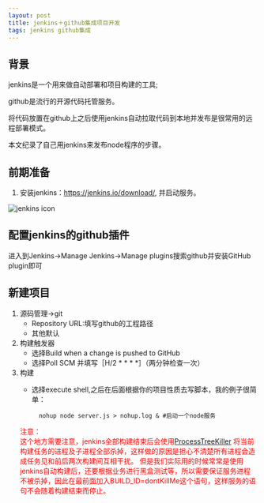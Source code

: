 ```yaml
---
layout: post
title: jenkins＋github集成项目开发
tags: jenkins github集成 
---
```


## 背景

jenkins是一个用来做自动部署和项目构建的工具;

github是流行的开源代码托管服务。

将代码放置在github上之后使用jenkins自动拉取代码到本地并发布是很常用的远程部署模式。

本文纪录了自己用jenkins来发布node程序的步骤。

## 前期准备

1. 安装jenkins：https://jenkins.io/download/, 并启动服务。

![jenkins icon](https://jenkins.io/images/226px-Jenkins_logo.svg.png)


## 配置jenkins的github插件

进入到Jenkins->Manage Jenkins->Manage plugins搜索github并安装GitHub plugin即可

## 新建项目

1. 源码管理->git
	* Repository URL:填写github的工程路径
	* 其他默认
2. 构建触发器
	* 选择Build when a change is pushed to GitHub
	* 选择Poll SCM 并填写［H/2 * * * *］（两分钟检查一次）
3. 构建
	* 选择execute shell,之后在后面根据你的项目性质去写脚本，我的例子很简单：
	
			nohup node server.js > nohup.log & #启动一个node服务
		
	<font style="color:red">注意：
	<br>
	这个地方需要注意，jenkins全部构建结束后会使用[ProcessTreeKiller](https://wiki.jenkins-ci.org/display/JENKINS/ProcessTreeKiller) 将当前构建任务的进程及子进程全部杀掉，这样做的原因是担心不清楚所有进程会造成任务见和前后两次构建间互相干扰。
但是我们实际用的时候常常是使用jenkins自动构建后，还要根据业务进行黑盒测试等，所以需要保证服务进程不被杀掉，因此在最前面加入BUILD_ID=dontKillMe这个语句，这样服务的语句不会随着构建结束而停止。
	</font>
	
	




